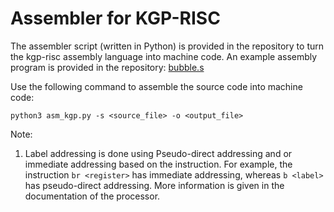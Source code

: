 # Assembler for KGP-RISC

The assembler script (written in Python) is provided in the repository to turn the kgp-risc assembly language into machine code. An example assembly program is provided in the repository: [bubble.s](https://github.com/Amitkumar9199/KGP-RISC-Processor/blob/master/Test%20Files/bubble.s)

Use the following command to assemble the source code into machine code:
```
python3 asm_kgp.py -s <source_file> -o <output_file>
```

Note:
1. Label addressing is done using Pseudo-direct addressing and or immediate addressing based on the instruction. For example, the instruction `br <register>` has immediate addressing, whereas `b <label>` has pseudo-direct addressing. More information is given in the documentation of the processor.